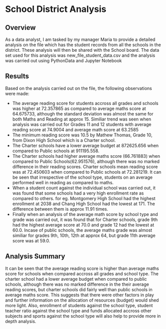 # **School District Analysis** #

## Overview ##
As a data analyst, I am tasked by my manager Maria to provide a detailed analysis on the file which has the student records from all the schools in the district. These analysis will then be shared with the School board. The data set used for this analysis was new_file_student_data.csv and the analysis was carried out using PythonData and Jupyter Notebook

## Results ##
Based on the analysis carried out on the file, the following observations were made:

* The average reading score for students accross all grades and schools was higher at 72.357865 as compared to average maths score at 64.675733, although the standard deviation was almost the same for both Maths and Reading at approx 15. Similiar trend was seen when analysis was carried out for Grades 11 and 12 students with average reading score at 74.9004 and average math score at 63.2585
* The minimum reading score was 10.5 by Mathew Thomas, Grade 10, from Dixon High School which is a Charter school.
* The Charter schools have a lower average budget at 872625.656 when compared to Public schools at 911195.558.
* The Charter schools had higher average maths score (66.761883) when compared to Public Schools(62.951576), although there was no marked difference in their reading scores. Charter schools mean reading score was at 72.450603 when compared to Public schools at 72.281219. It can be seen that irrespective of the school type, students on an average performed well in reading as compared to maths.
* When a student count against the individual school was carried out, it was found that some schools had a very high enrollment rate as compared to others. for eg. Montgomery High School had the highest enrollment at 2038 and Chang High School had the lowest at 171. The difference between them is approx 11.91 times.
* Finally when an analysis of the average math score by school type and grade was carried out, it was found that for Charter schools, grade 9th had the highest average score at 70.0 and grade 12 had the lowest at 60.0. Incase of public schools, the average maths grade was almost similiar for grades 9th, 10th, 12th at approx 64, but grade 11th average score was at 59.0.

## Analysis Summary ##
It can be seen that the average reading score is higher than average maths score for schools when compared accross all grades and school type. The charter school had a lower average budget when compared to public schools, although there was no marked difference in the their average reading scores, but charter schools did fairly well than public schools in average maths score. This suggests that there were other factors in play and further information on the allocation of resources (budget) would shed more light. Also, enrollment of students against the school type, student teacher ratio against the school type and funds allocated accross other subjects and sports against the school type will also help to provide more in depth analysis.

 
